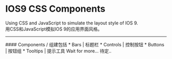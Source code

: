 # IOS9 CSS Components
Using CSS and JavaScript to simulate the layout style of IOS 9.   
用CSS和JavaScript模拟IOS 9的应用界面风格。  
<hr>
#### Components / 组建包括  
* Bars      |   标题栏
* Controls  |   控制按钮
* Buttons   |   按钮组
* Tooltips  |   提示工具   
  Wait for more...  
  待定..
